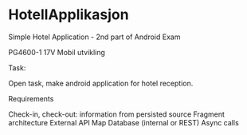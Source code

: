 # HotellApplikasjon
Simple Hotel Application - 2nd part of Android Exam

PG4600-1 17V Mobil utvikling

Task:

Open task, make android application for hotel reception.

Requirements

Check-in, check-out: information from persisted source
Fragment architecture
External API
Map
Database (internal or REST)
Async calls

